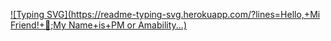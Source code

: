 [![Typing SVG](https://readme-typing-svg.herokuapp.com/?lines=Hello,+Mi Friend!+👋;My Name+is+PM or Amability...)](https://git.io/typing-svg)
